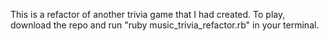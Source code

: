 This is a refactor of another trivia game that I had created. To play, download the repo and run "ruby music_trivia_refactor.rb" in your terminal.
